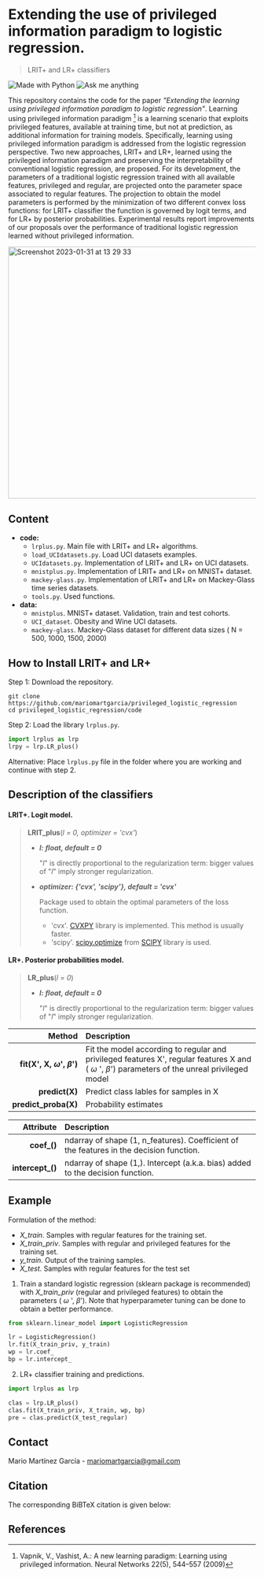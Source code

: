 
# Extending the use of privileged information paradigm to logistic regression.


> LRIT+ and LR+ classifiers

[python-img]: https://img.shields.io/badge/Made%20with-Python-blue
[ama-img]: https://img.shields.io/badge/Ask%20me-anything-yellowgreen

![Made with Python][python-img]
![Ask me anything][ama-img]

This repository contains the code for the paper _"Extending the learning using privileged information paradigm to logistic regression"_. Learning using privileged information paradigm [^1] is a learning scenario that exploits privileged features, available at training time, but not at prediction, as additional information for training models. Specifically, learning using privileged information paradigm is addressed from the logistic regression perspective. Two new approaches, LRIT+ and LR+, learned using the privileged information paradigm and preserving the interpretability of conventional logistic regression, are proposed. For its development, the parameters of a traditional logistic regression trained with all available features, privileged and regular, are projected onto the parameter space associated to regular features. The projection to obtain the model parameters is performed by the minimization of two different convex loss functions: for LRIT+ classifier the function is governed by logit terms, and for LR+  by posterior probabilities. Experimental results report improvements of our proposals over the performance of traditional logistic regression learned without privileged information.


<img width="512" alt="Screenshot 2023-01-31 at 13 29 33" src="https://user-images.githubusercontent.com/63496191/215760145-fa62ca77-d303-4ddd-a563-033d44a7fbfa.png">


## Content

- **code:**
  - `lrplus.py`. Main file with LRIT+ and LR+ algorithms.
  - `load_UCIdatasets.py`. Load UCI datasets examples.
  - `UCIdatasets.py`. Implementation of LRIT+ and LR+ on UCI datasets.
  - `mnistplus.py`. Implementation of LRIT+ and LR+ on MNIST+ dataset.
  - `mackey-glass.py`. Implementation of LRIT+ and LR+ on Mackey-Glass time series datasets.
  - `tools.py`. Used functions.
- **data:**
  - `mnistplus`. MNIST+ dataset. Validation, train and test cohorts.
  - `UCI_dataset`. Obesity and Wine UCI datasets.
  - `mackey-glass`.   Mackey-Glass dataset for different data sizes ( N = 500, 1000, 1500, 2000)



## How to Install LRIT+ and LR+

Step 1: Download the repository.

```git
git clone https://github.com/mariomartgarcia/privileged_logistic_regression 
cd privileged_logistic_regression/code
```

Step 2: Load the library `lrplus.py`.

```python
import lrplus as lrp
lrpy = lrp.LR_plus()
```

Alternative: Place `lrplus.py` file in the folder where you are working and continue with step 2.

## Description of the classifiers

#### LRIT+. Logit model.

>**LRIT_plus**(_l = 0, optimizer = 'cvx'_)
>
>  - **_l: float, default = 0_**
>  
>    "_l_" is directly proportional to the regularization term: bigger values of "_l_" imply stronger regularization.
>    
>  - **_optimizer: {'cvx', 'scipy'}, default = 'cvx'_**
>  
>    Package used to obtain the optimal parameters of the loss function.
>    - 'cvx'. [CVXPY](https://www.cvxpy.org/tutorial/intro/index.html) library is implemented. This method is usually faster.
>    - 'scipy'. [scipy.optimize](https://docs.scipy.org/doc/scipy/reference/generated/scipy.optimize.minimize.html) from [SCIPY](https://docs.scipy.org/doc/scipy/index.html) library is used.




#### LR+. Posterior probabilities model.

>**LR_plus**(_l = 0_)
>
>  - **_l: float, default = 0_**
>  
>    "_l_" is directly proportional to the regularization term: bigger values of "_l_" imply stronger regularization.
> 


| Method | Description | 
| -----: | :--- | 
|   **fit(X', X, $\omega$', $\beta$')**     |    Fit the model according to regular and privileged features X', regular features X and  ( $\omega$ ', $\beta$') parameters of the unreal privileged model  |  
|   **predict(X)**      |    Predict class lables for samples in X   | 
|    **predict_proba(X)**     |   Probability estimates    | 

| Attribute | Description | 
| -----: | :--- | 
|      **coef_()**    | ndarray of shape (1, n_features).  Coefficient of the features in the decision function.    | 
|    **intercept_()**      |  ndarray of shape (1,).   Intercept (a.k.a. bias) added to the decision function.   | 
    
## Example 

Formulation of the method:

- _X_train_. Samples with regular features for the training set. 
- _X_train_priv_. Samples with regular and privileged features for the training set. 
- _y_train_. Output of the training samples.
- _X_test_. Samples with regular features for the test set


1. Train a standard logistic regression (sklearn package is recommended) with _X_train_priv_ (regular and privileged features) to obtain the parameters ( $\omega$ ', $\beta$'). Note that hyperparameter tuning can be done to obtain a better performance.


```python
from sklearn.linear_model import LogisticRegression

lr = LogisticRegression()
lr.fit(X_train_priv, y_train)
wp = lr.coef_
bp = lr.intercept_
```

2. LR+ classifier training and predictions.

```python
import lrplus as lrp

clas = lrp.LR_plus()
clas.fit(X_train_priv, X_train, wp, bp)
pre = clas.predict(X_test_regular)
```

## Contact

Mario Martínez García - mariomartgarcia@gmail.com


## Citation

The corresponding BiBTeX citation is given below:


## References

[^1]: Vapnik, V., Vashist, A.: A new learning paradigm: Learning using privileged information. Neural Networks 22(5), 544–557 (2009)
  
  
  

